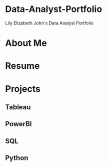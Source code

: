 # Data-Analyst-Portfolio
Lily Elizabeth John's Data Analyst Portfolio

# About Me

# Resume

# Projects
## Tableau
## PowerBI
## SQL
## Python
